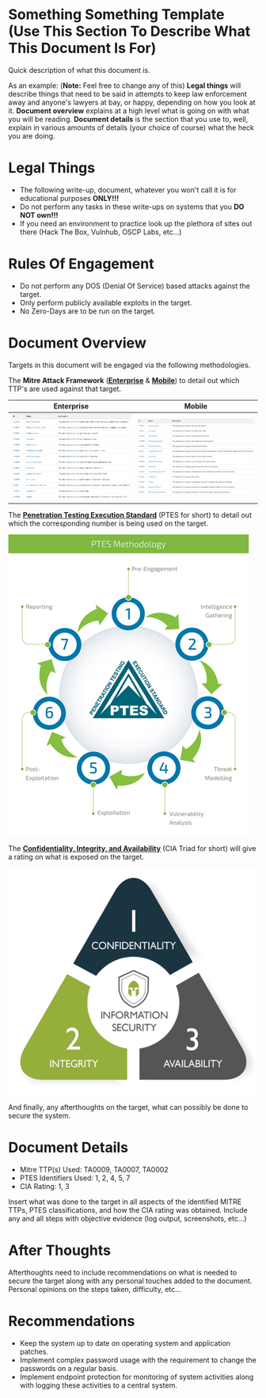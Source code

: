 # Something Something Template (Use This Section To Describe What This Document Is For)
Quick description of what this document is.

As an example: (**Note:** Feel free to change any of this)
**Legal things** will describe things that need to be said in attempts to keep law enforcement away and anyone's lawyers at bay, or happy, depending on how you look at it.
**Document overview** explains at a high level what is going on with what you will be reading.
**Document details** is the section that you use to, well, explain in various amounts of details (your choice of course) what the heck you are doing.

# Legal Things
- The following write-up, document, whatever you won't call it is for educational purposes **ONLY!!!**
- Do not perform any tasks in these write-ups on systems that you **DO NOT own!!!**
- If you need an environment to practice look up the plethora of sites out there (Hack The Box, Vulnhub, OSCP Labs, etc...)

# Rules Of Engagement
- Do not perform any DOS (Denial Of Service) based attacks against the target.
- Only perform publicly available exploits in the target.
- No Zero-Days are to be run on the target.

# Document Overview
Targets in this document will be engaged via the following methodologies.

The **Mitre Attack Framework** ([**Enterprise**](https://attack.mitre.org/tactics/enterprise/) & [**Mobile**](https://attack.mitre.org/tactics/mobile/)) to detail out which TTP's are used against that target.

| Enterprise    | Mobile        |
| ------------- |:-------------:|
| ![](https://github.com/00Beetzncheez00/images/blob/main/mitre-attack-enterprise.png)  | ![](https://github.com/00Beetzncheez00/images/blob/main/mitre-attack-mobile.png) |

The [**Penetration Testing Execution Standard**](http://www.pentest-standard.org/index.php/Main_Page) (PTES for short) to detail out which the corresponding number is being used on the target.

![](https://github.com/00Beetzncheez00/images/blob/main/ptes-image.png)

The [**Confidentiality, Integrity, and Availability**](https://en.wikipedia.org/wiki/Information_security#Basic_principles) (CIA Triad for short) will give a rating on what is exposed on the target.

![](https://github.com/00Beetzncheez00/images/blob/main/cia-triad-logo.png)

And finally, any afterthoughts on the target, what can possibly be done to secure the system.

# Document Details
- Mitre TTP(s) Used: TA0009, TA0007, TA0002
- PTES Identifiers Used: 1, 2, 4, 5, 7
- CIA Rating: 1, 3

Insert what was done to the target in all aspects of the identified MITRE TTPs, PTES classifications, and how the CIA rating was obtained. Include any and all steps with objective evidence (log output, screenshots, etc...)

# After Thoughts
Afterthoughts need to include recommendations on what is needed to secure the target along with any personal touches added to the document. Personal opinions on the steps taken, difficulty, etc...

# Recommendations
- Keep the system up to date on operating system and application patches.
- Implement complex password usage with the requirement to change the passwords on a regular basis.
- Implement endpoint protection for monitoring of system activities along with logging these activities to a central system.

